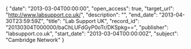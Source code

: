 {
  "date": "2013-03-04T00:00:00", 
  "open_access": true, 
  "target_url": "http://www.labsupport.co.uk/", 
  "description": "", 
  "end_date": "2013-04-30T23:59:59Z", 
  "title": "Lab Support UK", 
  "record_id": "20130304T000000/baChLUFdGyP0oTr/DKSpkg==", 
  "publisher": "labsupport.co.uk", 
  "start_date": "2013-03-04T00:00:00Z", 
  "subject": "Cambridge Network"
}

